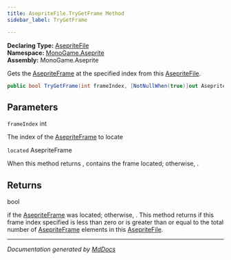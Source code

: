 ```yaml
---
title: AsepriteFile.TryGetFrame Method
sidebar_label: TryGetFrame

---
```


**Declaring Type:** [AsepriteFile](../)  
**Namespace:** [MonoGame.Aseprite](../../)  
**Assembly:** MonoGame.Aseprite

Gets the [AsepriteFrame](../../AsepriteTypes/AsepriteFrame/) at the specified index from this [AsepriteFile](../).

```csharp
public bool TryGetFrame(int frameIndex, [NotNullWhen(true)]out AsepriteFrame located);
```

## Parameters

`frameIndex`  int

The index of the [AsepriteFrame](../../AsepriteTypes/AsepriteFrame/) to locate

`located`  AsepriteFrame

When this method returns , contains the frame located; otherwise, .

## Returns

bool

 if the [AsepriteFrame](../../AsepriteTypes/AsepriteFrame/) was located; otherwise, .                   This method returns  if this frame index specified is less than zero or is greater                  than or equal to the total number of [AsepriteFrame](../../AsepriteTypes/AsepriteFrame/) elements in this [AsepriteFile](../).

___

*Documentation generated by [MdDocs](https://github.com/ap0llo/mddocs)*
